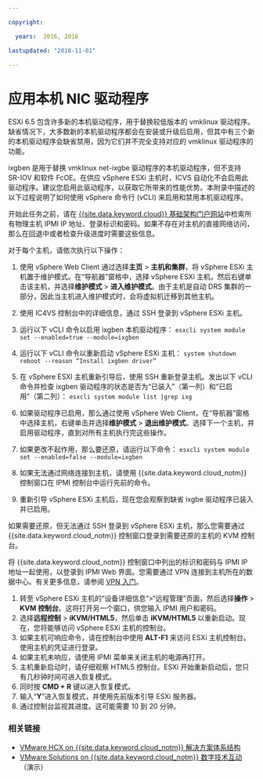 ```yaml
---

copyright:

  years:  2016, 2018

lastupdated: "2018-11-01"

---
```


# 应用本机 NIC 驱动程序

ESXi 6.5 包含许多新的本机驱动程序，用于替换较低版本的 vmklinux 驱动程序。缺省情况下，大多数新的本机驱动程序都会在安装或升级后启用，但其中有三个新的本机驱动程序会缺省禁用，因为它们并不完全支持对应的 vmklinux 驱动程序的功能。

ixgben 是用于替换 vmklinux net-ixgbe 驱动程序的本机驱动程序，但不支持 SR-IOV 和软件 FcOE。在供应 vSphere ESXi 主机时，ICVS 自动化不会启用此驱动程序。建议您启用此驱动程序，以获取它所带来的性能优势。本附录中描述的以下过程说明了如何使用 vSphere 命令行 (vCLI) 来启用和禁用本机驱动程序。

开始此任务之前，请在 [{{site.data.keyword.cloud}} 基础架构门户网站](https://control.softlayer.com/devices)中检索所有物理主机 IPMI IP 地址、登录标识和密码。如果不存在对主机的直接网络访问，那么在回退中或者检查升级进度时需要这些信息。

对于每个主机，请依次执行以下操作：
1. 使用 vSphere Web Client 通过选择**主页** > **主机和集群**，将 vSphere ESXi 主机置于维护模式。在“导航器”窗格中，选择 vSphere ESXi 主机，然后右键单击该主机，并选择**维护模式** > **进入维护模式**。由于主机是自动 DRS 集群的一部分，因此当主机进入维护模式时，会将虚拟机迁移到其他主机。
2. 使用 IC4VS 控制台中的详细信息，通过 SSH 登录到 vSphere ESXi 主机。
3. 运行以下 vCLI 命令以启用 ixgben 本机驱动程序：
  `esxcli system module set --enabled=true --module=ixgben`
4. 运行以下 vCLI 命令以重新启动 vSphere ESXi 主机：
  `system shutdown reboot --reason “Install ixgben driver”`
5. 在 vSphere ESXI 主机重新引导后，使用 SSH 重新登录主机。发出以下 vCLI 命令并检查 ixgben 驱动程序的状态是否为“已装入”（第一列）和“已启用”（第二列）：
  `esxcli system module list |grep ixg`
6. 如果驱动程序已启用，那么通过使用 vSphere Web Client，在“导航器”窗格中选择主机，右键单击并选择**维护模式** > **退出维护模式**。选择下一个主机，并启用驱动程序，直到对所有主机执行完这些操作。
7. 如果更改不起作用，那么要还原，请运行以下命令：
  `esxcli system module set --enabled=false --module=ixgben`

8. 如果无法通过网络连接到主机，请使用 {{site.data.keyword.cloud_notm}} 控制窗口在 IPMI 控制台中运行先前的命令。
9. 重新引导 vSphere ESXi 主机后，现在您会观察到缺省 ixgbe 驱动程序已装入并已启用。

如果需要还原，但无法通过 SSH 登录到 vSphere ESXi 主机，那么您需要通过 {{site.data.keyword.cloud_notm}} 控制窗口登录到需要还原的主机的 KVM 控制台。

将 {{site.data.keyword.cloud_notm}} 控制窗口中列出的标识和密码与 IPMI IP 地址一起使用，以登录到 IPMI Web 界面。您需要通过 VPN 连接到主机所在的数据中心。有关更多信息，请参阅 [VPN 入门](../../../../infrastructure/iaas-vpn/getting-started.html)。

1. 转至 vSphere ESXi 主机的“设备详细信息”>“远程管理”页面，然后选择**操作** > **KVM 控制台**。这将打开另一个窗口，供您输入 IPMI 用户和密码。
2. 选择**远程控制** > **iKVM/HTML5**，然后单击 **iKVM/HTML5** 以重新启动。现在，您将能够访问 vSphere ESXi 主机的控制台。
3. 如果主机可响应命令，请在控制台中使用 **ALT-F1** 来访问 ESXi 主机控制台。使用主机的凭证进行登录。
4. 如果主机未响应，请使用 IPMI 菜单来关闭主机的电源再打开。
5. 主机重新启动时，请仔细观察 HTML5 控制台。ESXi 开始重新启动后，您只有几秒钟时间可进入恢复模式。
6. 同时按 **CMD + R** 键以进入恢复模式。
7. 输入“**Y**”进入恢复模式，并使用先前版本引导 ESXi 服务器。
8. 通过控制台监视其进度。这可能需要 10 到 20 分钟。

### 相关链接

* [VMware HCX on {{site.data.keyword.cloud_notm}} 解决方案体系结构](https://www.ibm.com/cloud/garage/files/HCX_Architecture_Design.pdf)
* [VMware Solutions on {{site.data.keyword.cloud_notm}} 数字技术互动](https://ibm-dte.mybluemix.net/ibm-vmware)（演示）
